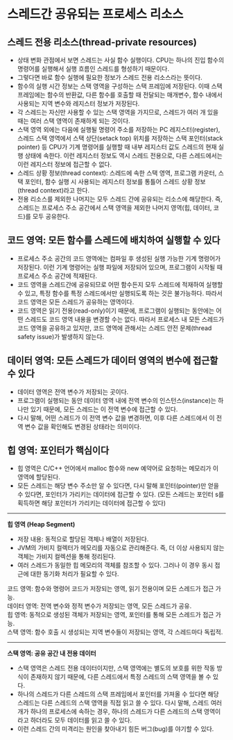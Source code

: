 # 스레드간 공유되는 프로세스 리소스

## 스레드 전용 리소스(thread-private resources)
- 상태 변화 관점에서 보면 스레드는 사실 함수 실행이다. CPU는 하나의 진입 함수의 명령어를 실행해서 실행 흐름인 스레드를 형성하기 때문이다.
- 그렇다면 바로 함수 실행에 필요한 정보가 스레드 전용 리소스라는 뜻이다.
- 함수의 실행 시간 정보는 스택 영역을 구성하는 스택 프레임에 저장된다. 이때 스택 프레임에는 함수의 반환값, 다른 함수를 호출할 때 전달되는 매개변수, 함수 내에서 사용되는 지역 변수와 레지스터 정보가 저장된다.
- 각 스레드는 자신만 사용할 수 있는 스택 영역을 가지므로, 스레드가 여러 개 있을 때는 여러 스택 영역이 존재하게 되는 것이다.
- 스택 영역 외에는 다음에 실행될 명령어 주소를 저장하는 PC 레지스터(register), 스레드 스택 영역에서 스택 상단(setack top) 위치를 저장하는 스택 포인터(stack pointer) 등 CPU가 기계 명령어를 실행할 때 내부 레지스터 값도 스레드의 현재 실행 상태에 속한다. 이런 레지스터 정보도 역시 스레드 전용으로, 다른 스레드에서는 이런 레지스터 정보에 접근할 수 없다.
- 스레드 상황 정보(thread context): 스레드에 속한 스택 영역, 프로그램 카운터, 스택 포인터, 함수 실행 시 사용되는 레지스터 정보를 통틀어 스레드 상황 정보(thread context)라고 한다.
- 전용 리소스를 제외한 나머지는 모두 스레드 간에 공유되는 리소스에 해당한다. 즉, 스레드는 프로세스 주소 공간에서 스택 영역을 제외한 나머지 영역(힙, 데이터, 코드)를 모두 공유한다. 

## 코드 영역: 모든 함수를 스레드에 배치하여 실행할 수 있다
- 프로세스 주소 공간의 코드 영역에는 컴파일 후 생성된 실행 가능한 기계 명령어가 저장된다. 이런 기계 명령어는 실행 파일에 저장되어 있으며, 프로그램이 시작될 때 프로세스 주소 공간에 적재된다.
- 코드 영역을 스레드간에 공유되므로 어떤 함수든지 모두 스레드에 적재하여 실행할 수 있고, 특정 함수를 특정 스레드에서만 실행되도록 하는 것은 불가능하다. 따라서 코드 영역은 모든 스레드가 공유하는 영역이다.
- 코드 영역은 읽기 전용(read-only)이기 때문에, 프로그램이 실행되는 동안에는 어떤 스레드도 코드 영역 내용을 변경할 수는 없다. 따라서 프로세스 내 모든 스레드가 코드 영역을 공유하고 있지만, 코드 영역에 관해서는 스레드 안전 문제(thread safety issue)가 발생하지 않는다. 

## 데이터 영역: 모든 스레드가 데이터 영역의 변수에 접근할 수 있다
- 데이터 영역은 전역 변수가 저장되는 곳이다.
- 프로그램이 실행되는 동안 데이터 영역 내에 전역 변수의 인스턴스(instance)는 하나만 있기 때문에, 모든 스레드는 이 전역 변수에 접근할 수 있다.
- 다시 말해, 어떤 스레드가 이 전역 변수 값을 변경하면, 이후 다른 스레드에서 이 전역 변수 값을 확인해도 변경된 상태라는 의미이다.

## 힙 영역: 포인터가 핵심이다
- 힙 영역은 C/C++ 언어에서 malloc 함수와 new 예약어로 요청하는 메모리가 이 영역에 할당된다.
- 모든 스레드는 해당 변수 주소만 알 수 있다면, 다시 말해 포인터(pointer)만 얻을 수 있다면, 포인터가 가리키는 데이터에 접근할 수 있다. (모든 스레드는 포인터 s를 획득하면 해당 포인터가 가리키는 데이터에 접근할 수 있다)

---

**힙 영역 (Heap Segment)**

- 저장 내용: 동적으로 할당된 객체나 배열이 저장된다.
- JVM의 가비지 컬렉터가 메모리를 자동으로 관리해준다. 즉, 더 이상 사용되지 않는 객체는 가비지 컬렉션을 통해 정리된다.
- 여러 스레드가 동일한 힙 메모리의 객체를 참조할 수 있다. 그러나 이 경우 동시 접근에 대한 동기화 처리가 필요할 수 있다.

코드 영역: 함수와 명령어 코드가 저장되는 영역, 읽기 전용이며 모든 스레드가 접근 가능.  
데이터 영역: 전역 변수와 정적 변수가 저장되는 영역, 모든 스레드가 공유.  
힙 영역: 동적으로 생성된 객체가 저장되는 영역, 포인터를 통해 모든 스레드가 접근 가능.  
스택 영역: 함수 호출 시 생성되는 지역 변수들이 저장되는 영역, 각 스레드마다 독립적.

---

**스택 영역: 공유 공간 내 전용 데이터**
- 스택 영역은 스레드 전용 데이터이지만, 스택 영역에는 별도의 보호를 위한 작동 방식이 존재하지 않기 때문에, 다른 스레드에서 특정 스레드의 스택 영역을 볼 수 있다.
- 하나의 스레드가 다른 스레드의 스택 프레임에서 포인터를 가져올 수 있다면 해당 스레드는 다른 스레드의 스택 영역을 직접 읽고 쓸 수 있다. 다시 말해, 스레드 여러 개가 하나의 프로세스에 속하는 경우, 하나의 스레드가 다른 스레드의 스택 영역이라고 하더라도 모두 데이터를 읽고 쓸 수 있다. 
- 이런 스레드 간의 미격리는 원인을 찾아내기 힘든 버그(bug)를 야기할 수 있다. 